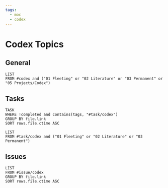 ```yaml
---
tags:
  - moc
  - codex
---
```

# Codex Topics
## General

```dataview
LIST
FROM #codex and ("01 Fleeting" or "02 Literature" or "03 Permanent" or "05 Projects/Codex")
```

## Tasks

```dataview
TASK
WHERE !completed and contains(tags, "#task/codex")
GROUP BY file.link
SORT rows.file.ctime ASC
```

```dataview
LIST
FROM #task/codex and ("01 Fleeting" or "02 Literature" or "03 Permanent")
```

## Issues

```dataview
LIST
FROM #issue/codex
GROUP BY file.link
SORT rows.file.ctime ASC
```

